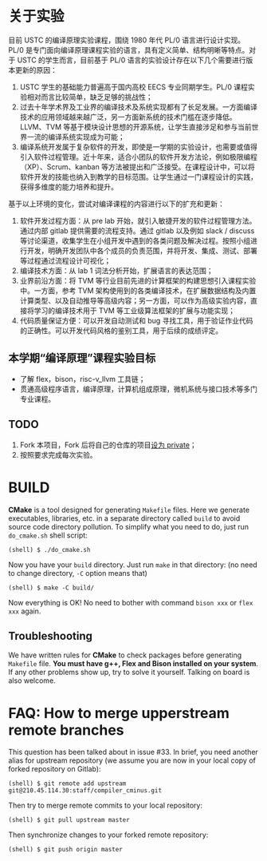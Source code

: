 # 关于实验

目前 USTC 的编译原理实验课程，围绕 1980 年代 PL/0 语言进行设计实现。PL/0 是专门面向编译原理课程实验的语言，具有定义简单、结构明晰等特点。对于 USTC 的学生而言，目前基于 PL/0 语言的实验设计存在以下几个需要进行版本更新的原因：

1. USTC 学生的基础能力普遍高于国内高校 EECS 专业同期学生。PL/0 课程实验相对而言比较简单，缺乏足够的挑战性；
2. 过去十年学术界及工业界的编译技术及系统实现都有了长足发展。一方面编译技术的应用领域越来越广泛，另一方面新系统的技术门槛在逐步降低。LLVM、TVM 等基于模块设计思想的开源系统，让学生直接涉足和参与当前世界一流的编译系统实现成为可能；
3. 编译系统开发属于复杂软件的开发，即使是一学期的实验设计，也需要或值得引入软件过程管理。近十年来，适合小团队的软件开发方法论，例如极限编程（XP）、Scrum、kanban 等方法被提出和广泛接受。在课程设计中，可以将软件开发的技能也纳入到教学的目标范围。让学生通过一门课程设计的实践，获得多维度的能力培养和提升。

基于以上环境的变化，尝试对编译课程的内容进行以下的扩充和更新：

1. 软件开发过程方面：从 pre lab 开始，就引入敏捷开发的软件过程管理方法。通过内部 gitlab 提供需要的流程支持。通过 gitlab 以及例如 slack / discuss 等讨论渠道，收集学生在小组开发中遇到的各类问题及解决过程。按照小组进行开发，明确开发团队中各个成员的负责范围，并将开发、集成、测试、部署等过程通过流程设计可视化；
2. 编译技术方面：从 lab 1 词法分析开始，扩展语言的表达范围；
3. 业界前沿方面：将 TVM 等行业目前先进的计算框架的构建思想引入课程实验中。一方面，参考 TVM 架构使用到的各类编译技术，在扩展数据结构及内置计算类型、以及自动推导等高级内容；另一方面，可以作为高级实验内容，直接将学习的编译技术用于 TVM 等工业级算法框架的扩展与功能实现；
4. 代码质量保证方便：可以开发自动测试和 bug 寻找工具，用于验证作业代码的正确性。可以开发代码风格的鉴别工具，用于后续的成绩评定。


## 本学期“编译原理”课程实验目标
* 了解 flex，bison，risc-v_llvm 工具链；
* 贯通高级程序语言，编译原理，计算机组成原理，微机系统与接口技术等多门专业课程。

## TODO
1. Fork 本项目，Fork 后将自己的仓库的项目[设为 private](http://210.45.114.30/gbxu/notice_board/issues/52)；
2. 按照要求完成每次实验。

# BUILD
**CMake** is a tool designed for generating `Makefile` files. Here we generate executables, libraries, etc. in a separate directory called `build` to avoid source code directory pollution. To simplify what you need to do, just run `do_cmake.sh` shell script:
```
(shell) $ ./do_cmake.sh
```
Now you have your `build` directory. Just run `make` in that directory: (no need to change directory, `-C` option means that)
```
(shell) $ make -C build/
```
Now everything is OK! No need to bother with command `bison xxx` or `flex xxx` again.

## Troubleshooting
We have written rules for **CMake** to check packages before generating `Makefile` file. **You must have g++, Flex and Bison installed on your system**. If any other problems show up, try to solve it yourself. Talking on board is also welcome.

# FAQ: How to merge upperstream remote branches
This question has been talked about in issue #33. In brief, you need another alias for upstream repository (we assume you are now in your local copy of forked repository on Gitlab):
```
(shell) $ git remote add upstream git@210.45.114.30:staff/compiler_cminus.git
```
Then try to merge remote commits to your local repository:
```
(shell) $ git pull upstream master
```
Then synchronize changes to your forked remote repository:
```
(shell) $ git push origin master
```
